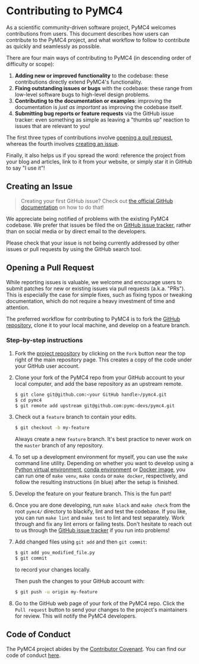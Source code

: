 # Contributing to PyMC4

As a scientific community-driven software project, PyMC4 welcomes contributions
from users. This document describes how users can contribute to the PyMC4
project, and what workflow to follow to contribute as quickly and seamlessly as
possible.

There are four main ways of contributing to PyMC4 (in descending order of
difficulty or scope):

1. **Adding new or improved functionality** to the codebase: these contributions
   directly extend PyMC4's functionality.
2. **Fixing outstanding issues or bugs** with the codebase: these range from
   low-level software bugs to high-level design problems.
3. **Contributing to the documentation or examples**: improving the
   documentation is _just as important_ as improving the codebase itself.
4. **Submitting bug reports or feature requests** via the GitHub issue tracker:
   even something as simple as leaving a "thumbs up" reaction to issues that are
   relevant to you!

The first three types of contributions involve [opening a pull
request](#opening-a-pull-request), whereas the fourth involves [creating an
issue](#creating-an-issue).

Finally, it also helps us if you spread the word: reference the project from
your blog and articles, link to it from your website, or simply star it in
GitHub to say "I use it"!

## Creating an Issue

> Creating your first GitHub issue? Check out [the official GitHub
> documentation](https://help.github.com/articles/creating-an-issue/) on how to
> do that!

We appreciate being notified of problems with the existing PyMC4 codebase. We
prefer that issues be filed the on [GitHub issue
tracker](https://github.com/pymc-devs/pymc4/issues), rather than on social media
or by direct email to the developers.

Please check that your issue is not being currently addressed by other issues or
pull requests by using the GitHub search tool.

## Opening a Pull Request

While reporting issues is valuable, we welcome and encourage users to submit
patches for new or existing issues via pull requests (a.k.a. "PRs"). This is
especially the case for simple fixes, such as fixing typos or tweaking
documentation, which do not require a heavy investment of time and attention.

The preferred workflow for contributing to PyMC4 is to fork the [GitHub
repository](https://github.com/pymc-devs/pymc4/), clone it to your local
machine, and develop on a feature branch.

### Step-by-step instructions

1. Fork the [project repository](https://github.com/pymc-devs/pymc4/) by
   clicking on the `Fork` button near the top right of the main repository page.
   This creates a copy of the code under your GitHub user account.

2. Clone your fork of the PyMC4 repo from your GitHub account to your local
   computer, and add the base repository as an upstream remote.

   ```bash
   $ git clone git@github.com:<your GitHub handle>/pymc4.git
   $ cd pymc4
   $ git remote add upstream git@github.com:pymc-devs/pymc4.git
   ```

3. Check out a `feature` branch to contain your edits.

   ```bash
   $ git checkout -b my-feature
   ```

   Always create a new `feature` branch. It's best practice to never work on the
   `master` branch of any repository.

4. To set up a development environment for myself, you can use the `make`
   command line utility. Depending on whether you want to develop using a
   [Python virtual environment](https://docs.python.org/3/library/venv.html),
   [conda
   environment](https://conda.io/projects/conda/en/latest/user-guide/tasks/manage-environments.html)
   or [Docker
   image](https://docs.docker.com/develop/develop-images/image_management/), you
   can run one of `make venv`, `make conda` or `make docker`, respectively, and
   follow the resulting instructions (in blue) after the setup is finished.

5. Develop the feature on your feature branch. This is the fun part!

6. Once you are done developing, run `make black` and `make check` from the root
   `pymc4/` directory to blackify, lint and test the codebase. If you like, you
   can run `make lint` and `make test` to lint and test separately. Work through
   and fix any lint errors or failing tests. Don't hesitate to reach out to us
   through the [GitHub issue tracker](https://github.com/pymc-devs/pymc4/issues)
   if you run into problems!

7. Add changed files using `git add` and then `git commit`:

   ```bash
   $ git add you_modified_file.py
   $ git commit
   ```

   to record your changes locally.

   Then push the changes to your GitHub account with:

   ```bash
   $ git push -u origin my-feature
   ```

8. Go to the GitHub web page of your fork of the PyMC4 repo. Click the `Pull
   request` button to send your changes to the project's maintainers for review.
   This will notify the PyMC4 developers.

## Code of Conduct

The PyMC4 project abides by the [Contributor
Covenant](https://www.contributor-covenant.org/). You can find our code of
conduct
[here](https://github.com/pymc-devs/pymc4/blob/master/CODE_OF_CONDUCT.md).
